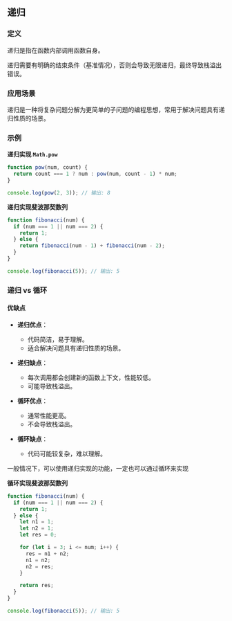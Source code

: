 ## 递归

### 定义

递归是指在函数内部调用函数自身。

递归需要有明确的结束条件（基准情况），否则会导致无限递归，最终导致栈溢出错误。



### 应用场景

递归是一种将复杂问题分解为更简单的子问题的编程思想，常用于解决问题具有递归性质的场景。



### 示例

**递归实现 `Math.pow`**

```javascript
function pow(num, count) {
  return count === 1 ? num : pow(num, count - 1) * num;
}

console.log(pow(2, 3)); // 输出: 8
```

**递归实现斐波那契数列**

```javascript
function fibonacci(num) {
  if (num === 1 || num === 2) {
    return 1;
  } else {
    return fibonacci(num - 1) + fibonacci(num - 2);
  }
}

console.log(fibonacci(5)); // 输出: 5
```



### 递归 vs 循环

#### 优缺点

- **递归优点**：

  - 代码简洁，易于理解。
  - 适合解决问题具有递归性质的场景。

- **递归缺点**：

  - 每次调用都会创建新的函数上下文，性能较低。
  - 可能导致栈溢出。

  

- **循环优点**：

  - 通常性能更高。
  - 不会导致栈溢出。

- **循环缺点**：

  - 代码可能较复杂，难以理解。



一般情况下，可以使用递归实现的功能，一定也可以通过循环来实现

**循环实现斐波那契数列**

```javascript
function fibonacci(num) {
  if (num === 1 || num === 2) {
    return 1;
  } else {
    let n1 = 1;
    let n2 = 1;
    let res = 0;

    for (let i = 3; i <= num; i++) {
      res = n1 + n2;
      n1 = n2;
      n2 = res;
    }

    return res;
  }
}

console.log(fibonacci(5)); // 输出: 5
```

